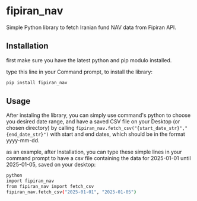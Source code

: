 # fipiran_nav

Simple Python library to fetch Iranian fund NAV data from Fipiran API.

## Installation
first make sure you have the latest python and pip modulo installed.

type this line in your Command prompt, to install the library:
```bash
pip install fipiran_nav
```


## Usage
After instaling the library, you can simply use command's python to choose you desired date range, and have a saved CSV file on your Desktop (or chosen directory) by calling `fipiran_nav.fetch_csv("{start_date_str}","{end_date_str}")` with start and end dates, which should be in the format yyyy-mm-dd. 

as an example, after Installation, you can type these simple lines in your command prompt to have a csv file containing the data for 2025-01-01 until 2025-01-05, saved on your desktop:
```bash
python
import fipiran_nav
from fipiran_nav import fetch_csv
fipiran_nav.fetch_csv("2025-01-01", "2025-01-05")
```

